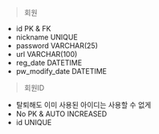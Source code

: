 > 회원

- id		PK & FK
- nickname	UNIQUE
- password	VARCHAR(25)
- url		VARCHAR(100)
- reg_date		DATETIME
- pw_modify_date	DATETIME

> 회원ID

- 탈퇴해도 이미 사용된 아이디는 사용할 수 없게
- No		PK & AUTO INCREASED
- id		UNIQUE
